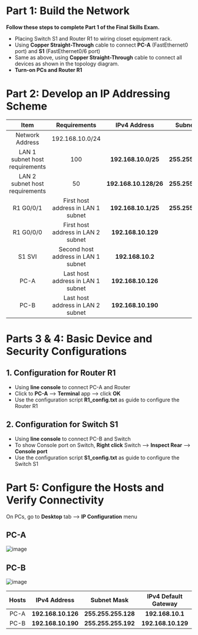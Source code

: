 # Part 1: Build the Network
**Follow these steps to complete Part 1 of the Final Skills Exam.** <br>
- Placing Switch S1 and Router R1 to wiring closet equipment rack.
- Using **Copper Straight-Through** cable to connect **PC-A** (FastEthernet0 port) and **S1** (FastEthernet0/6 port)
- Same as above, using **Copper Straight-Through** cable to connect all devices as shown in the topology diagram.
- **Turn-on PCs and Router R1**

# Part 2: Develop an IP Addressing Scheme

|Item|Requirements|IPv4 Address|Subnet Mask|
|:---:|:---:|:---:|:---:|
|Network Address|192.168.10.0/24|||
|LAN 1 subnet host requirements|100|**192.168.10.0/25**|**255.255.255.128**|
|LAN 2 subnet host requirements|50|**192.168.10.128/26**|**255.255.255.192**|
|R1 G0/0/1|First host address in LAN 1 subnet|**192.168.10.1/25**|**255.255.255.128**|
|R1 G0/0/0|First host address in LAN 2 subnet|**192.168.10.129**||
|S1 SVI|Second host address in LAN 1 subnet|**192.168.10.2**||
|PC-A|Last host address in LAN 1 subnet|**192.168.10.126**||
|PC-B|Last host address in LAN 2 subnet|**192.168.10.190**||

# Parts 3 & 4: Basic Device and Security Configurations
## 1. Configuration for Router R1
- Using **line console** to connect PC-A and Router
- Click to **PC-A** --> **Terminal** app --> click **OK**
- Use the configuration script **R1_config.txt** as guide to configure the Router R1

## 2. Configuration for Switch S1
- Using **line console** to connect PC-B and Switch
- To show Console port on Switch, **Right click** Switch --> **Inspect Rear** --> **Console port**
- Use the configuration script **S1_config.txt** as guide to configure the Switch S1

# Part 5: Configure the Hosts and Verify Connectivity
On PCs, go to **Desktop** tab --> **IP Configuration** menu
## PC-A
![image](https://github.com/user-attachments/assets/dee518b4-5086-4c19-acb1-b11d2f64eac3)
## PC-B
![image](https://github.com/user-attachments/assets/032d4520-d465-479e-b761-df3479436bd1)

|Hosts|IPv4 Address|Subnet Mask|IPv4 Default Gateway|
|:---:|:---:|:---:|:---:|
|PC-A|**192.168.10.126**|**255.255.255.128**|**192.168.10.1**|
|PC-B|**192.168.10.190**|**255.255.255.192**|**192.168.10.129**|




